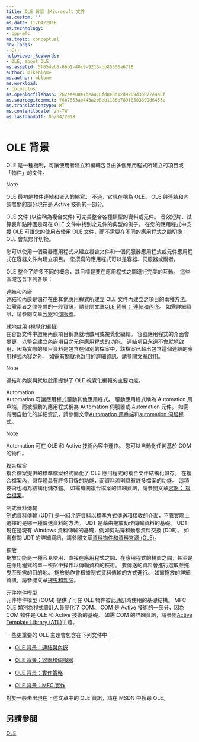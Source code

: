 ```yaml
---
title: OLE 背景 |Microsoft 文件
ms.custom: ''
ms.date: 11/04/2016
ms.technology:
- cpp-mfc
ms.topic: conceptual
dev_langs:
- C++
helpviewer_keywords:
- OLE, about OLE
ms.assetid: 5f654eb5-66b1-40c9-9215-bb85356a67f8
author: mikeblome
ms.author: mblome
ms.workload:
- cplusplus
ms.openlocfilehash: 262eee08e1bea410fd8e6d12d9209d35877e4a5f
ms.sourcegitcommit: 76b7653ae443a2b8eb1186b789f8503609d6453e
ms.translationtype: MT
ms.contentlocale: zh-TW
ms.lasthandoff: 05/04/2018
---
```

# <a name="ole-background"></a>OLE 背景
OLE 是一種機制，可讓使用者建立和編輯包含由多個應用程式所建立的項目或「物件」的文件。  
  
> [!NOTE]
>  OLE 最初是物件連結和嵌入的縮寫。 不過，它現在稱為 OLE。 OLE 與連結和內嵌無關的部分現在是 Active 技術的一部分。  
  
 OLE 文件 (以往稱為複合文件) 可完美整合各種類型的資料或元件。 音效短片、試算表和點陣圖是可在 OLE 文件中找到之元件的典型的例子。 在您的應用程式中支援 OLE 可讓您的使用者使用 OLE 文件，而不需要在不同的應用程式之間切換；OLE 會幫您作切換。  
  
 您可以使用一個容器應用程式來建立複合文件和一個伺服器應用程式或元件應用程式在容器文件內建立項目。 您撰寫的應用程式可以是容器、伺服器或兩者。  
  
 OLE 整合了許多不同的概念，其目標是要在應用程式之間進行完美的互動。 這些區域包含下列各項：  
  
 連結和內嵌  
 連結和內嵌是儲存在由其他應用程式所建立 OLE 文件內建立之項目的兩種方法。 如需兩者之間差異的一般資訊，請參閱文章[OLE 背景： 連結和內嵌](../mfc/ole-background-linking-and-embedding.md)。 如需詳細資訊，請參閱文章[容器](../mfc/containers.md)和[伺服器](../mfc/servers.md)。  
  
 就地啟用 (視覺化編輯)  
 在容器文件中啟用內嵌項目稱為就地啟用或視覺化編輯。 容器應用程式的介面會變更，以整合建立內嵌項目之元件應用程式的功能。 連結項目永遠不會就地啟用，因為實際的項目資料是包含在個別的檔案中，該檔案已超出包含這個連結的應用程式內容之外。 如需有關就地啟用的詳細資訊，請參閱文章[啟用](../mfc/activation-cpp.md)。  
  
> [!NOTE]
>  連結和內嵌與就地啟用提供了 OLE 視覺化編輯的主要功能。  
  
 Automation  
 Automation 可讓應用程式驅動其他應用程式。 驅動應用程式稱為 Automation 用戶端，而被驅動的應用程式稱為 Automation 伺服器或 Automation 元件。 如需有關自動化的詳細資訊，請參閱文章[Automation 用戶端](../mfc/automation-clients.md)和[automation 伺服程式](../mfc/automation-servers.md)。  
  
> [!NOTE]
>  Automation 可在 OLE 和 Active 技術內容中運作。 您可以自動化任何基於 COM 的物件。  
  
 複合檔案  
 複合檔案提供的標準檔案格式簡化了 OLE 應用程式的複合文件結構化儲存。 在複合檔案內，儲存體具有許多目錄的功能，而資料流則具有許多檔案的功能。 這項技術也稱為結構化儲存體。 如需有關複合檔案的詳細資訊，請參閱文章[容器： 複合檔案](../mfc/containers-compound-files.md)。  
  
 制式資料傳輸  
 制式資料傳輸 (UDT) 是一組允許資料以標準方式傳送和接收的介面，不管實際上選擇的是哪一種傳送資料的方法。 UDT 是藉由拖放動作傳輸資料的基礎。 UDT 現在是現有 Windows 資料傳輸的基礎，例如剪貼簿和動態資料交換 (DDE)。 如需有關 UDT 的詳細資訊，請參閱文章[資料物件和資料來源 (OLE)](../mfc/data-objects-and-data-sources-ole.md)。  
  
 拖放  
 拖放功能是一種容易使用、直接在應用程式之間、在應用程式的視窗之間，甚至是在應用程式的單一視窗中操作以傳輸資料的技術。 要傳送的資料會進行選取並拖曳至所需的目的地。 拖放動作會根據制式資料傳輸的方式進行。 如需拖放的詳細資訊，請參閱文章[拖曳和卸除](../mfc/drag-and-drop-ole.md)。  
  
 元件物件模型  
 元件物件模型 (COM) 提供了可在 OLE 物件彼此通訊時使用的基礎結構。 MFC OLE 類別為程式設計人員簡化了 COM。 COM 是 Active 技術的一部分，因為 COM 物件是 OLE 和 Active 技術的基礎。 如需 COM 的詳細資訊，請參閱[Active Template Library (ATL)](../atl/active-template-library-atl-concepts.md)主題。  
  
 一些更重要的 OLE 主題會包含在下列文件中：  
  
-   [OLE 背景：連結與內嵌](../mfc/ole-background-linking-and-embedding.md)  
  
-   [OLE 背景：容器和伺服器](../mfc/ole-background-containers-and-servers.md)  
  
-   [OLE 背景：實作策略](../mfc/ole-background-implementation-strategies.md)  
  
-   [OLE 背景：MFC 實作](../mfc/ole-background-mfc-implementation.md)  
  
 對於一般未出現在上述文章中的 OLE 資訊，請在 MSDN 中搜尋 OLE。  
  
## <a name="see-also"></a>另請參閱  
 [OLE](../mfc/ole-in-mfc.md)

